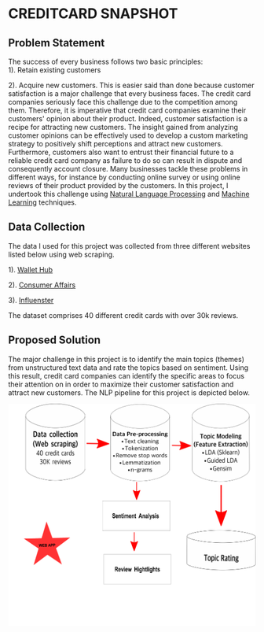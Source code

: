 # CREDITCARD SNAPSHOT

## Problem Statement
The success of every business follows two basic principles:  
1). Retain existing customers

2).  Acquire new customers.
This is easier said than done because customer satisfaction is a major challenge that every business faces.  The credit card companies seriously face this challenge due to the competition among them. Therefore, it is imperative that credit card companies examine their customers' opinion about their product. Indeed, customer satisfaction is a recipe for attracting new customers.  The insight gained from analyzing customer opinions  can be effectively used to  develop a custom marketing strategy to positively shift perceptions and attract new customers.   Furthermore, customers also want to entrust their financial future to a reliable credit card company as failure to do so can result in dispute and consequently account closure.  Many businesses tackle these problems in different ways, for instance by conducting online survey or using online reviews of their product provided by the customers. In this project, I undertook this challenge using [Natural Language Processing](https://en.wikipedia.org/wiki/Natural_language_processing) and [Machine Learning](https://en.wikipedia.org/wiki/Machine_learning) techniques.

## Data Collection
The data I used for this project was collected from three different websites listed below using web scraping.

1). [Wallet Hub](https://wallethub.com)

2). [Consumer Affairs](https://www.consumeraffairs.com)

3). [Influenster](https://www.influenster.com)

The dataset comprises 40 different credit cards with over 30k reviews.

## Proposed Solution

The major challenge in this project is to identify the main topics (themes) from unstructured text data and rate the topics based on sentiment. Using this result, credit card companies can identify the specific areas to focus their attention on in order to maximize their customer satisfaction and attract new customers. The NLP pipeline for this project is depicted below.

![NLP pipeline](image/pipepline.png)
